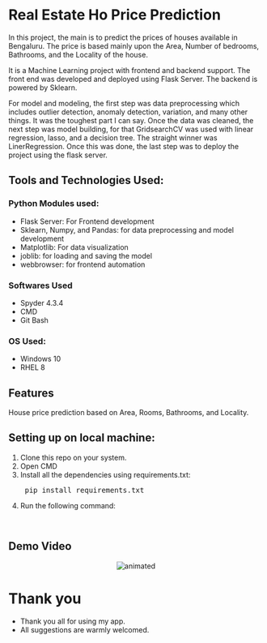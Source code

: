 # Real Estate Ho Price Prediction

In this project, the main is to predict the prices of houses available in Bengaluru.
The price is based mainly upon the Area, Number of bedrooms, Bathrooms, and the Locality of the house.

It is a Machine Learning project with frontend and backend support. The front end was developed and deployed using Flask Server. The backend is powered by Sklearn.

For model and modeling, the first step was data preprocessing which includes outlier detection, anomaly detection, variation, and many other things. It was the toughest part I can say. Once the data was cleaned, the next step was model building, for that GridsearchCV was used with linear regression, lasso, and a decision tree. The straight winner was LinerRegression. Once this was done, the last step was to deploy the project using the flask server.

## Tools and Technologies Used:

### Python Modules used:
- Flask Server: For Frontend development
- Sklearn, Numpy, and Pandas: for data preprocessing and model development
- Matplotlib: For data visualization
- joblib: for loading and saving the model
- webbrowser: for frontend automation

### Softwares Used 
- Spyder 4.3.4
- CMD
- Git Bash

### OS Used:
- Windows 10
- RHEL 8

## Features  
House price prediction based on Area, Rooms, Bathrooms, and Locality.

## Setting up on local machine: 
1. Clone this repo on your system.
2. Open CMD
3. Install all the dependencies using requirements.txt:
	<pre> pip install requirements.txt </pre>
3. Run the following command:
	<pre> </pre>

## Demo Video 
<p align="center"> <img src="https://github.com/Ddhruv-IOT/Home-Price-Prediction-Project/blob/main/demo/demo.gif" alt="animated" /> </p>

# Thank you
- Thank you all for using my app.
- All suggestions are warmly welcomed.
